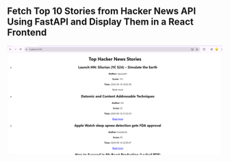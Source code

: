 ## Fetch Top 10 Stories from Hacker News API Using FastAPI and Display Them in a React Frontend

![Output Screenshot](Output%20Screenshoot/Screenshot%202024-09-16%20233529.png)
